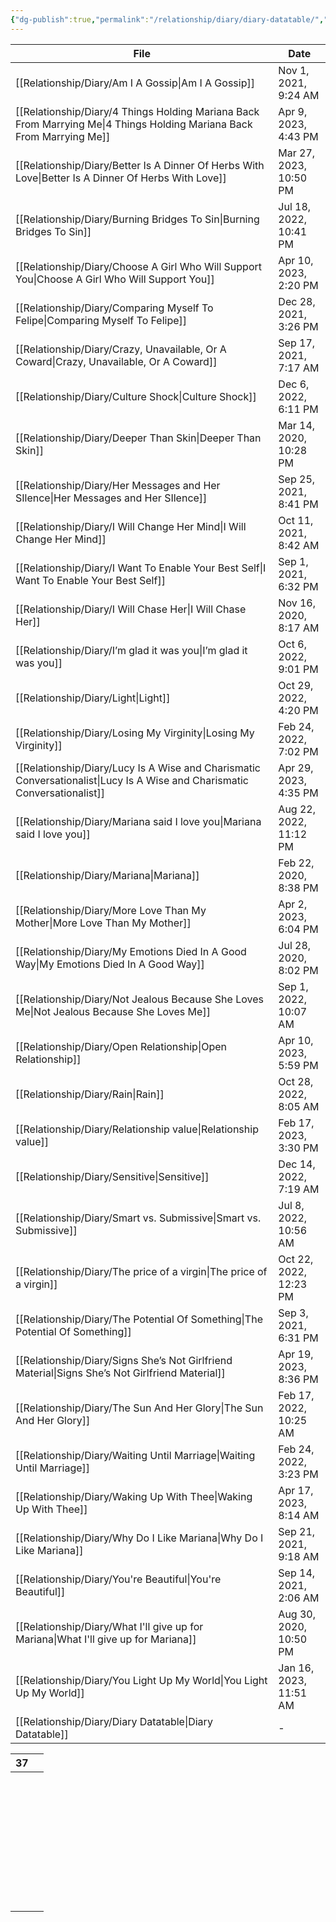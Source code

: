 ```yaml
---
{"dg-publish":true,"permalink":"/relationship/diary/diary-datatable/","tags":["diary"],"created":"","updated":""}
---
```



| File                                                                                                                         | Date                   |
| ---------------------------------------------------------------------------------------------------------------------------- | ---------------------- |
| [[Relationship/Diary/Am I A Gossip\|Am I A Gossip]]                                                                       | Nov 1, 2021, 9:24 AM   |
| [[Relationship/Diary/4 Things Holding Mariana Back From Marrying Me\|4 Things Holding Mariana Back From Marrying Me]]     | Apr 9, 2023, 4:43 PM   |
| [[Relationship/Diary/Better Is A Dinner Of Herbs With Love\|Better Is A Dinner Of Herbs With Love]]                       | Mar 27, 2023, 10:50 PM |
| [[Relationship/Diary/Burning Bridges To Sin\|Burning Bridges To Sin]]                                                     | Jul 18, 2022, 10:41 PM |
| [[Relationship/Diary/Choose A Girl Who Will Support You\|Choose A Girl Who Will Support You]]                             | Apr 10, 2023, 2:20 PM  |
| [[Relationship/Diary/Comparing Myself To Felipe\|Comparing Myself To Felipe]]                                             | Dec 28, 2021, 3:26 PM  |
| [[Relationship/Diary/Crazy, Unavailable, Or A Coward\|Crazy, Unavailable, Or A Coward]]                                   | Sep 17, 2021, 7:17 AM  |
| [[Relationship/Diary/Culture Shock\|Culture Shock]]                                                                       | Dec 6, 2022, 6:11 PM   |
| [[Relationship/Diary/Deeper Than Skin\|Deeper Than Skin]]                                                                 | Mar 14, 2020, 10:28 PM |
| [[Relationship/Diary/Her Messages and Her SIlence\|Her Messages and Her SIlence]]                                         | Sep 25, 2021, 8:41 PM  |
| [[Relationship/Diary/I Will Change Her Mind\|I Will Change Her Mind]]                                                     | Oct 11, 2021, 8:42 AM  |
| [[Relationship/Diary/I Want To Enable Your Best Self\|I Want To Enable Your Best Self]]                                   | Sep 1, 2021, 6:32 PM   |
| [[Relationship/Diary/I Will Chase Her\|I Will Chase Her]]                                                                 | Nov 16, 2020, 8:17 AM  |
| [[Relationship/Diary/I’m glad it was you\|I’m glad it was you]]                                                           | Oct 6, 2022, 9:01 PM   |
| [[Relationship/Diary/Light\|Light]]                                                                                       | Oct 29, 2022, 4:20 PM  |
| [[Relationship/Diary/Losing My Virginity\|Losing My Virginity]]                                                           | Feb 24, 2022, 7:02 PM  |
| [[Relationship/Diary/Lucy Is A Wise and Charismatic Conversationalist\|Lucy Is A Wise and Charismatic Conversationalist]] | Apr 29, 2023, 4:35 PM  |
| [[Relationship/Diary/Mariana said I love you\|Mariana said I love you]]                                                   | Aug 22, 2022, 11:12 PM |
| [[Relationship/Diary/Mariana\|Mariana]]                                                                                   | Feb 22, 2020, 8:38 PM  |
| [[Relationship/Diary/More Love Than My Mother\|More Love Than My Mother]]                                                 | Apr 2, 2023, 6:04 PM   |
| [[Relationship/Diary/My Emotions Died In A Good Way\|My Emotions Died In A Good Way]]                                     | Jul 28, 2020, 8:02 PM  |
| [[Relationship/Diary/Not Jealous Because She Loves Me\|Not Jealous Because She Loves Me]]                                 | Sep 1, 2022, 10:07 AM  |
| [[Relationship/Diary/Open Relationship\|Open Relationship]]                                                               | Apr 10, 2023, 5:59 PM  |
| [[Relationship/Diary/Rain\|Rain]]                                                                                         | Oct 28, 2022, 8:05 AM  |
| [[Relationship/Diary/Relationship value\|Relationship value]]                                                             | Feb 17, 2023, 3:30 PM  |
| [[Relationship/Diary/Sensitive\|Sensitive]]                                                                               | Dec 14, 2022, 7:19 AM  |
| [[Relationship/Diary/Smart vs. Submissive\|Smart vs. Submissive]]                                                         | Jul 8, 2022, 10:56 AM  |
| [[Relationship/Diary/The price of a virgin\|The price of a virgin]]                                                       | Oct 22, 2022, 12:23 PM |
| [[Relationship/Diary/The Potential Of Something\|The Potential Of Something]]                                             | Sep 3, 2021, 6:31 PM   |
| [[Relationship/Diary/Signs She’s Not Girlfriend Material\|Signs She’s Not Girlfriend Material]]                           | Apr 19, 2023, 8:36 PM  |
| [[Relationship/Diary/The Sun And Her Glory\|The Sun And Her Glory]]                                                       | Feb 17, 2022, 10:25 AM |
| [[Relationship/Diary/Waiting Until Marriage\|Waiting Until Marriage]]                                                     | Feb 24, 2022, 3:23 PM  |
| [[Relationship/Diary/Waking Up With Thee\|Waking Up With Thee]]                                                           | Apr 17, 2023, 8:14 AM  |
| [[Relationship/Diary/Why Do I Like Mariana\|Why Do I Like Mariana]]                                                       | Sep 21, 2021, 9:18 AM  |
| [[Relationship/Diary/You're Beautiful\|You're Beautiful]]                                                                 | Sep 14, 2021, 2:06 AM  |
| [[Relationship/Diary/What I'll give up for Mariana\|What I'll give up for Mariana]]                                       | Aug 30, 2020, 10:50 PM |
| [[Relationship/Diary/You Light Up My World\|You Light Up My World]]                                                       | Jan 16, 2023, 11:51 AM |
| [[Relationship/Diary/Diary Datatable\|Diary Datatable]]                                                                   | \-                     |



<div><table class="dataview table-view-table"><thead class="table-view-thead"><tr class="table-view-tr-header"><th class="table-view-th"><span></span><span class="dataview small-text">37</span></th><th class="table-view-th"><span></span></th></tr></thead><tbody class="table-view-tbody"><tr><td><span></span></td><td><span></span></td></tr><tr><td><span></span></td><td><span></span></td></tr><tr><td><span></span></td><td><span></span></td></tr><tr><td><span></span></td><td><span></span></td></tr><tr><td><span></span></td><td><span></span></td></tr><tr><td><span></span></td><td><span></span></td></tr><tr><td><span></span></td><td><span></span></td></tr><tr><td><span></span></td><td><span></span></td></tr><tr><td><span></span></td><td><span></span></td></tr><tr><td><span></span></td><td><span></span></td></tr><tr><td><span></span></td><td><span></span></td></tr><tr><td><span></span></td><td><span></span></td></tr><tr><td><span></span></td><td><span></span></td></tr><tr><td><span></span></td><td><span></span></td></tr><tr><td><span></span></td><td><span></span></td></tr><tr><td><span></span></td><td><span></span></td></tr><tr><td><span></span></td><td><span></span></td></tr><tr><td><span></span></td><td><span></span></td></tr><tr><td><span></span></td><td><span></span></td></tr><tr><td><span></span></td><td><span></span></td></tr><tr><td><span></span></td><td><span></span></td></tr><tr><td><span></span></td><td><span></span></td></tr><tr><td><span></span></td><td><span></span></td></tr><tr><td><span></span></td><td><span></span></td></tr><tr><td><span></span></td><td><span></span></td></tr><tr><td><span></span></td><td><span></span></td></tr><tr><td><span></span></td><td><span></span></td></tr><tr><td><span></span></td><td><span></span></td></tr><tr><td><span></span></td><td><span></span></td></tr><tr><td><span></span></td><td><span></span></td></tr><tr><td><span></span></td><td><span></span></td></tr><tr><td><span></span></td><td><span></span></td></tr><tr><td><span></span></td><td><span></span></td></tr><tr><td><span></span></td><td><span></span></td></tr><tr><td><span></span></td><td><span></span></td></tr><tr><td><span></span></td><td><span></span></td></tr><tr><td><span></span></td><td><span></span></td></tr></tbody></table></div>
